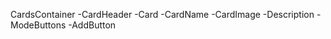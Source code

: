 CardsContainer
 -CardHeader
 -Card
  -CardName
  -CardImage
  -Description
  -ModeButtons
-AddButton

